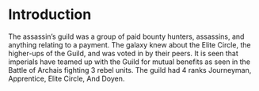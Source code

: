 # Introduction

The assassin’s guild was a group of paid bounty hunters, assassins, and anything relating to a payment.
The galaxy knew about the Elite Circle, the higher-ups of the Guild, and was voted in by their peers.
It is seen that imperials have teamed up with the Guild for mutual benefits as seen in the Battle of Archais fighting 3 rebel units.
The guild had 4 ranks Journeyman, Apprentice, Elite Circle, And Doyen.
